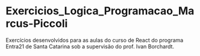 # Exercicios_Logica_Programacao_Marcus-Piccoli

Exercícios desenvolvidos para as aulas do curso de React do programa Entra21 de Santa Catarina sob a supervisão do prof. Ivan Borchardt.
